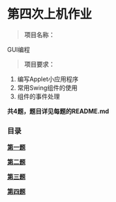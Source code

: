 # 第四次上机作业

>**项目名称：**

GUI编程

>**项目要求：**

1. 编写Applet小应用程序
2. 常用Swing组件的使用
3. 组件的事件处理

**共4题，题目详见每题的README.md**

### 目录
[**第一题**](https://github.com/dozenprinceli/Java-Homework/tree/main/Homework-4/homework4_1)

[**第二题**](https://github.com/dozenprinceli/Java-Homework/tree/main/Homework-4/homework4_2)

[**第三题**](https://github.com/dozenprinceli/Java-Homework/tree/main/Homework-4/homework4_3)

[**第四题**](https://github.com/dozenprinceli/Java-Homework/tree/main/Homework-4/homework4_4)
